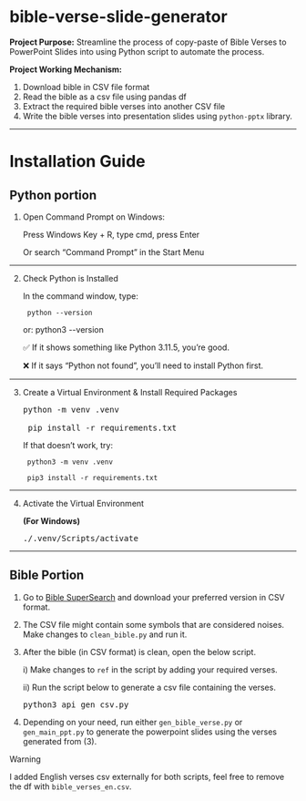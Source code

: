 # bible-verse-slide-generator

<b>Project Purpose:</b> Streamline the process of copy-paste of Bible Verses to PowerPoint Slides into using Python script to automate the process.

<b>Project Working Mechanism:</b> 
1) Download bible in CSV file format
2) Read the bible as a csv file using pandas df
3) Extract the required bible verses into another CSV file
4) Write the bible verses into presentation slides using `python-pptx` library.

------------------------------------------------------------

# Installation Guide

## Python portion

1) Open Command Prompt on Windows:

	Press Windows Key + R, type cmd, press Enter

	Or search “Command Prompt” in the Start Menu

------------------------------------------------------------

2) Check Python is Installed

	In the command window, type:
		
		python --version
	or:
		python3 --version

	✅ If it shows something like Python 3.11.5, you’re good.

	❌ If it says “Python not found”, you’ll need to install Python first.

------------------------------------------------------------

3) Create a Virtual Environment & Install Required Packages

	<pre>python -m venv .venv 

	pip install -r requirements.txt</pre>

	If that doesn’t work, try:

		python3 -m venv .venv 

		pip3 install -r requirements.txt

------------------------------------------------------------

4) Activate the Virtual Environment 

	<b>(For Windows)</b> <pre>./.venv/Scripts/activate</pre>


------------------------------------------------------------

## Bible Portion

1) Go to [Bible SuperSearch](https://www.biblesupersearch.com/bible-downloads/) and download your preferred version in CSV format.

2) The CSV file might contain some symbols that are considered noises. Make changes to `clean_bible.py` and run it.

3) After the bible (in CSV format) is clean, open the below script.
	
	i) Make changes to `ref` in the script by adding your required verses.
	
	ii) Run the script below to generate a csv file containing the verses. 
	<pre>python3 api_gen_csv.py</pre>

4) Depending on your need, run either `gen_bible_verse.py` or `gen_main_ppt.py` to generate the powerpoint slides using the verses generated from (3).
> [!WARNING]  
> I added English verses csv externally for both scripts, feel free to remove the df with `bible_verses_en.csv`. 

